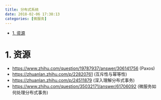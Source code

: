 ```yaml
---
title: 分布式系统
date: 2018-02-06 17:38:13
categories: [微服务]
---
```



<!-- TOC -->

- [1. 资源](#1-资源)

<!-- /TOC -->


<a id="markdown-1-资源" name="1-资源"></a>
# 1. 资源

* https://www.zhihu.com/question/19787937/answer/306141756 (Paxos)
* https://zhuanlan.zhihu.com/p/22820761 (互斥性与幂等性)
* https://zhuanlan.zhihu.com/p/24511879 (深入理解分布式事务)
* https://www.zhihu.com/question/35032171/answer/61706092 (微服务如何处理分布式事务)

